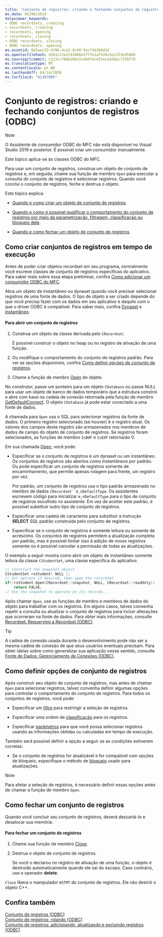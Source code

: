 ```yaml
---
title: 'Conjunto de registros: criando e fechando conjuntos de registros (ODBC)'
ms.date: 05/09/2019
helpviewer_keywords:
- ODBC recordsets, creating
- recordsets, creating
- recordsets, opening
- recordsets, closing
- ODBC recordsets, closing
- ODBC recordsets, opening
ms.assetid: 8d2aac23-4396-4ce2-8c60-5ecf1b360d3d
ms.openlocfilehash: 41b1c11e2c820b6e5777e1af426c5e1253ed5468
ms.sourcegitcommit: c123cc76bb2b6c5cde6f4c425ece420ac733bf70
ms.translationtype: MT
ms.contentlocale: pt-BR
ms.lasthandoff: 04/14/2020
ms.locfileid: "81367085"
---
```

# <a name="recordset-creating-and-closing-recordsets-odbc"></a>Conjunto de registros: criando e fechando conjuntos de registros (ODBC)

> [!NOTE]
> O Assistente de consumidor ODBC do MFC não está disponível no Visual Studio 2019 e posterior. É possível criar um consumidor manualmente.

Este tópico aplica-se às classes ODBC do MFC.

Para usar um conjunto de registros, construa um objeto de conjunto de registros e, em seguida, chame sua função de membro `Open` para executar a consulta do conjunto de registros e selecionar registros. Quando você conclui o conjunto de registros, feche e destrua o objeto.

Este tópico explica:

- [Quando e como criar um objeto de conjunto de registros](#_core_creating_recordsets_at_run_time).

- [Quando e como é possível qualificar o comportamento do conjunto de registros por meio da parametrização, filtragem, classificação ou bloqueio dele](#_core_setting_recordset_options).

- [Quando e como fechar um objeto de conjunto de registros](#_core_closing_a_recordset).

## <a name="creating-recordsets-at-run-time"></a><a name="_core_creating_recordsets_at_run_time"></a> Como criar conjuntos de registros em tempo de execução

Antes de poder criar objetos recordset em seu programa, normalmente você escreve classes de conjunto de registros específicas do aplicativo. Para saber mais sobre essa etapa preliminar, confira [Como adicionar um consumidor ODBC do MFC](../../mfc/reference/adding-an-mfc-odbc-consumer.md).

Abra um objeto de instantâneo ou dynaset quando você precisar selecionar registros de uma fonte de dados. O tipo de objeto a ser criado depende do que você precisa fazer com os dados em seu aplicativo e daquilo com o que o driver ODBC é compatível. Para saber mais, confira [Dynaset](../../data/odbc/dynaset.md) e [Instantâneo](../../data/odbc/snapshot.md).

#### <a name="to-open-a-recordset"></a>Para abrir um conjunto de registros

1. Construa um objeto da classe derivada pelo `CRecordset`.

   É possível construir o objeto no heap ou no registro de ativação de uma função.

1. Ou modifique o comportamento do conjunto de registros padrão. Para ver as opções disponíveis, confira [Como definir opções de conjunto de registros](#_core_setting_recordset_options).

1. Chame a função de membro [Open](../../mfc/reference/crecordset-class.md#open) do objeto.

No construtor, passe um ponteiro para um objeto `CDatabase` ou passe NULL para usar um objeto de banco de dados temporário que a estrutura constrói e abre com base na cadeia de conexão retornada pela função de membro [GetDefaultConnect](../../mfc/reference/crecordset-class.md#getdefaultconnect). O objeto `CDatabase` já pode estar conectado a uma fonte de dados.

A chamada para `Open` usa o SQL para selecionar registros da fonte de dados. O primeiro registro selecionado (se houver) é o registro atual. Os valores dos campos deste registro são armazenados nos membros de dados de campo do objeto de conjunto de registros. Se registros foram selecionados, as funções de membro `IsBOF` e `IsEOF` retornarão 0.

Em sua chamada [Open](../../mfc/reference/crecordset-class.md#open), você pode:

- Especificar se o conjunto de registros é um dynaset ou um instantâneo. Os conjuntos de registros são abertos como instantâneos por padrão. Ou pode especificar um conjunto de registros somente de encaminhamento, que permite apenas rolagem para frente, um registro por vez.

   Por padrão, um conjunto de registros usa o tipo padrão armazenado no membro de dados `CRecordset``m_nDefaultType`. Os assistentes escrevem código para inicializar `m_nDefaultType` para o tipo de conjunto de registros escolhido no assistente. Em vez de aceitar este padrão, é possível substituir outro tipo de conjunto de registros.

- Especificar uma cadeia de caracteres para substituir a instrução **SELECT** SQL padrão construída pelo conjunto de registros.

- Especificar se o conjunto de registros é somente leitura ou somente de acréscimo. Os conjuntos de registros permitem a atualização completa por padrão, mas é possível limitar isso à adição de novos registros somente ou é possível cancelar a permissão de todas as atualizações.

O exemplo a seguir mostra como abrir um objeto de instantâneo somente leitura da classe `CStudentSet`, uma classe específica do aplicativo:

```cpp
// Construct the snapshot object
CStudentSet rsStudent( NULL );
// Set options if desired, then open the recordset
if(!rsStudent.Open(CRecordset::snapshot, NULL, CRecordset::readOnly))
    return FALSE;
// Use the snapshot to operate on its records...
```

Após chamar `Open`, use as funções de membro e membros de dados do objeto para trabalhar com os registros. Em alguns casos, talvez convenha repetir a consulta ou atualizar o conjunto de registros para incluir alterações que ocorreram na fonte de dados. Para obter mais informações, consulte [Recordset: Requerying a Recordset (ODBC)](../../data/odbc/recordset-requerying-a-recordset-odbc.md).

> [!TIP]
> A cadeia de conexão usada durante o desenvolvimento pode não ser a mesma cadeia de conexão de que seus usuários eventuais precisam. Para obter ideias sobre como generalizar sua aplicação nesse sentido, consulte [Fonte de Dados: Gerenciamento de Conexões (ODBC)](../../data/odbc/data-source-managing-connections-odbc.md).

## <a name="setting-recordset-options"></a><a name="_core_setting_recordset_options"></a> Como definir opções de conjunto de registros

Após construir seu objeto de conjunto de registros, mas antes de chamar `Open` para selecionar registros, talvez convenha definir algumas opções para controlar o comportamento do conjunto de registros. Para todos os conjuntos de registros, você pode:

- Especificar um [filtro](../../data/odbc/recordset-filtering-records-odbc.md) para restringir a seleção de registros.

- Especificar uma ordem de [classificação](../../data/odbc/recordset-sorting-records-odbc.md) para os registros.

- Especificar [parâmetros](../../data/odbc/recordset-parameterizing-a-recordset-odbc.md) para que você possa selecionar registros usando as informações obtidas ou calculadas em tempo de execução.

Também será possível definir a opção a seguir se as condições estiverem corretas:

- Se o conjunto de registros for atualizável e for compatível com opções de bloqueio, especifique o método de [bloqueio](../../data/odbc/recordset-locking-records-odbc.md) usado para atualizações.

> [!NOTE]
> Para afetar a seleção de registros, é necessário definir essas opções antes de chamar a função de membro `Open`.

## <a name="closing-a-recordset"></a><a name="_core_closing_a_recordset"></a> Como fechar um conjunto de registros

Quando você concluir seu conjunto de registros, deverá descartá-lo e desalocar sua memória.

#### <a name="to-close-a-recordset"></a>Para fechar um conjunto de registros

1. Chame sua função de membro [Close](../../mfc/reference/crecordset-class.md#close).

1. Destrua o objeto de conjunto de registros.

   Se você o declarou no registro de ativação de uma função, o objeto é destruído automaticamente quando ele sai do escopo. Caso contrário, use o operador **delete**.

`Close` libera o manipulador `HSTMT` do conjunto de registros. Ele não destrói o objeto C++.

## <a name="see-also"></a>Confira também

[Conjunto de registros (ODBC)](../../data/odbc/recordset-odbc.md)<br/>
[Conjunto de registros: rolando (ODBC)](../../data/odbc/recordset-scrolling-odbc.md)<br/>
[Conjunto de registros: adicionando, atualizando e excluindo registros (ODBC)](../../data/odbc/recordset-adding-updating-and-deleting-records-odbc.md)

